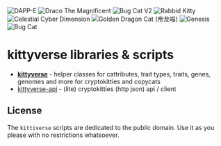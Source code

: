 ![DAPP-E](https://cryptocopycats.github.io/media/kitties/100x100/fancy-dapp-e.png "DAPP-E")
![Draco The Magnificent](https://cryptocopycats.github.io/media/kitties/100x100/fancy-dracothemagnificent.png "Draco The Magnificent")
![Bug Cat V2](https://cryptocopycats.github.io/media/kitties/100x100/fancy-bugcatv2.png "Bug Cat V2")
![Rabbid Kitty](https://cryptocopycats.github.io/media/kitties/100x100/fancy-rabbidkitty.png "Rabbid Kitty")
![Celestial Cyber Dimension](https://cryptocopycats.github.io/media/kitties/100x100/fancy-celestialcyberdimension.png "Celestial Cyber Dimension")
![Golden Dragon Cat (帝龙喵)](https://cryptocopycats.github.io/media/kitties/100x100/fancy-goldendragoncat.png "Golden Dragon Cat (帝龙喵)")
![Genesis](https://cryptocopycats.github.io/media/kitties/100x100/fancy-genesis.png "Genesis")
![Bug Cat](https://cryptocopycats.github.io/media/kitties/100x100/fancy-bugcat.png "Bug Cat")



# kittyverse libraries & scripts

- [**kittyverse**](kittyverse) - helper classes for cattributes, trait types, traits, genes, genomes and more for cryptokitties and copycats
- [kittyverse-api](kittyverse-api) - (lite) cryptokitties (http json) api / client




## License

The `kittiverse` scripts are dedicated to the public domain.
Use it as you please with no restrictions whatsoever.